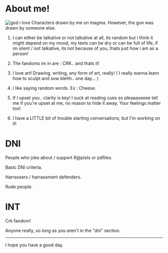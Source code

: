 # About me!
<img src="https://cdn.pixilart.com/photos/large/fe88273d9d16bab.png" alt="god i love"/>
Characters drawn by me on magma. However, the gun was drawn by someone else.

1. I can either be talkative or not talkative at all, its random but i think it might depend on my mood, my texts can be dry or can be full of life, if im silent / not talkative, its not because of you, thats just how i am as a person!

2. The fandoms im in are : CRK.. and thats it!

3. I love art! Drawing, writing, any form of art, really! ( I really wanna learn how to sculpt and sow blehh.. one day... )

4. I like saying random words. Ex : Cheese.

5. If I upset you.. clarity is key! I suck at reading cues so pleaaaseeee tell me if you're upset at me, no reason to hide it away. Your feelings matter too!

6. I have a LITTLE bit of trouble starting conversations, but I'm working on it!

# DNI 
People who joke about / support R@pists or pdfiles.

Basic DNI criteria.

Harrassers / harrassment defenders.

Rude people.

# INT 
Crk fandom!

Anyone really, so long as you aren't in the "dni" section.

----
I hope you have a good day.
